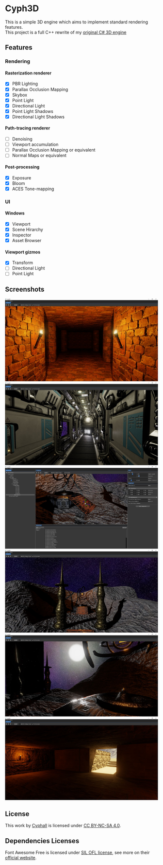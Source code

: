 # Cyph3D

This is a simple 3D engine which aims to implement standard rendering features.<br/>
This project is a full C++ rewrite of my [original C# 3D engine](https://github.com/Cyphall/Cyph3D-legacy)

## Features

### Rendering

#### Rasterization renderer

- [x] PBR Lighting
- [x] Parallax Occlusion Mapping
- [x] Skybox
- [x] Point Light
- [x] Directional Light
- [x] Point Light Shadows
- [x] Directional Light Shadows

#### Path-tracing renderer

- [ ] Denoising
- [ ] Viewport accumulation
- [ ] Parallax Occlusion Mapping or equivalent
- [ ] Normal Maps or equivalent

#### Post-processing
- [x] Exposure
- [x] Bloom
- [x] ACES Tone-mapping

### UI
  
#### Windows
- [x] Viewport
- [x] Scene Hirarchy
- [x] Inspector
- [x] Asset Browser

#### Viewport gizmos
- [x] Transform
- [ ] Directional Light
- [ ] Point Light

## Screenshots

![](screenshots/01.jpg?raw=true "Dungeon Scene")
![](screenshots/02.jpg?raw=true "Spaceship Scene")
![](screenshots/03.jpg?raw=true "Cyph3D Interface")
![](screenshots/04.jpg?raw=true "Alien Alter Scene #1")
![](screenshots/05.jpg?raw=true "Alien Alter Scene #2")
![](screenshots/06.jpg?raw=true "Egyptian Temple Scene")

## License

This work by [Cyphall](https://github.com/Cyphall) is licensed under [CC BY-NC-SA 4.0](https://creativecommons.org/licenses/by-nc-sa/4.0).

## Dependencies Licenses

Font Awesome Free is licensed under [SIL OFL license](https://scripts.sil.org/OFL), see more on their [official website](https://fontawesome.com/license/free).
